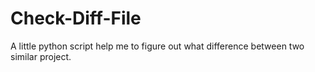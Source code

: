 # Check-Diff-File
A little python script help me to figure out what difference between two 
similar project.

